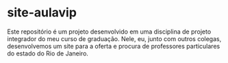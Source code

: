 # site-aulavip
Este repositório é um projeto desenvolvido em uma disciplina de projeto integrador do meu curso de graduação. Nele, eu, junto com outros colegas, desenvolvemos um site para a oferta e procura de professores particulares do estado do Rio de Janeiro.


